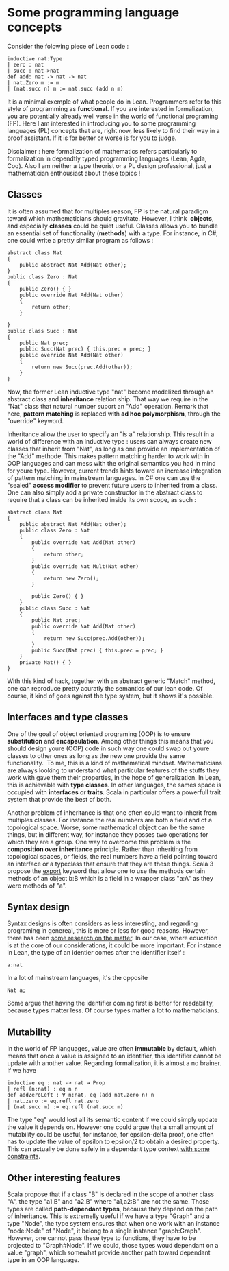 # Some programming language concepts
Consider the folowing piece of Lean code :
```
inductive nat:Type
| zero : nat
| succ : nat->nat
def add: nat -> nat -> nat
| nat.Zero m := m
| (nat.succ n) m := nat.succ (add n m)
```
It is a minimal exemple of what people do in Lean.
Programmers refer to this style of programming as **functional**. If you are interested in formalization, you are potentially already well verse in the world of functional programing (FP).  Here I am interested in introducing you to some programming languages (PL) concepts that are, right now, less likely to find their way in a proof assistant. If it is for better or worse is for you to judge.

Disclaimer : here formalization of mathematics refers particularly to formalization in dependtly typed programming languages (Lean, Agda, Coq). Also I am neither a type theorist or a PL design professional, just a mathematician enthousiast about these topics !

## Classes
It is often assumed that for multiples reason, FP is the natural paradigm toward which mathematicians should gravitate. However, I think 
**objects**, and especially **classes** could be quiet useful. Classes allows you to bundle an essential set of functionality (**methods**) with a type. For instance, in C#, one could write a pretty similar program as follows :

```
abstract class Nat
{
    public abstract Nat Add(Nat other);
}
public class Zero : Nat
{
    public Zero() { }
    public override Nat Add(Nat other)
    {
        return other;
    }

}
public class Succ : Nat
{
    public Nat prec;
    public Succ(Nat prec) { this.prec = prec; }
    public override Nat Add(Nat other)
    {
        return new Succ(prec.Add(other));
    }
}    
```
Now, the former Lean inductive type "nat" become modelized through an abstract class and **inheritance** relation ship. That way we require in the "Nat" class that natural number suport an "Add" operation. Remark that here, **pattern matching** is replaced with **ad hoc polymorphism**, through the "override" keyword.

Inheritance allow the user to specify an "is a" relationship. This result in a world of difference with an inductive type : users can always create new classes that inherit from "Nat", as long as one provide an implementation of the "Add" methode. This makes pattern matching harder to work with in OOP languages and can mess with the original semantics you had in mind for youre type. However, current trends hints toward an increase integration of pattern matching in mainstream languages. In C# one can use the "sealed" **access modifier** to prevent future users to inherited from a class. One can also simply add a private constructor in the abstract class to require that a class can be inherited inside its own scope, as such :

```
abstract class Nat
{
    public abstract Nat Add(Nat other);
    public class Zero : Nat
    {
        public override Nat Add(Nat other)
        {
            return other;
        }
        public override Nat Mult(Nat other)
        {
            return new Zero();
        }

        public Zero() { }
    }
    public class Succ : Nat
    {
        public Nat prec;
        public override Nat Add(Nat other)
        {
            return new Succ(prec.Add(other));
        }
        public Succ(Nat prec) { this.prec = prec; }
    }
    private Nat() { }
}
```
With this kind of hack, together with an abstract generic "Match<Nat>" method, one can reproduce pretty acuratly the semantics of our lean code. Of course, it kind of goes against the type system, but it shows it's possible.

## Interfaces and type classes
One of the goal of object oriented programing (OOP) is to ensure **substitution** and **encapsulation**. Among other things this means that you should design youre (OOP) code in such way one could swap out youre classes to other ones as long as the new one provide the same functionality. 
To me, this is a kind of mathematical mindset. Mathematicians are always looking to understand what particular features of the stuffs they work with gave them their properties, in the hope of generalization.
In Lean, this is achievable with **type classes**. In other languages, the sames space is occupied with **interfaces** or **traits**. Scala in particular offers a powerfull trait system that provide the best of both.

Another problem of inheritance is that one often could want to inherit from multiples classes. For instance the real numbers are both a field and of a topological space. Worse, some mathematical object can be the same things, but in different way, for instance they posses two operations for which they are a group.
One way to overcome this problem is the **composition over inheritance** principle. Rather than inheriting from topological spaces, or fields, the real numbers have a field pointing toward an interface or a typeclass that ensure that they are these things.
Scala 3 propose the [export](https://docs.scala-lang.org/scala3/reference/other-new-features/export.html) keyword that allow one to use the methods certain methods of an object b:B which is a field in a wrapper class "a:A" as they were methods of "a".
  
## Syntax design
Syntax designs is often considers as less interesting, and regarding programing in genereal, this is more or less for good reasons. However, there has been [some research on the matter](https://dl.acm.org/doi/10.1145/2534973). In our case, where education is at the core of our considerations, it could be more important. For instance in Lean, the type of an identier comes after the identifier itself :
```
a:nat
```
In a lot of mainstream languages, it's the opposite
```
Nat a;
```
Some argue that having the identifier coming first is better for readability, because types matter less. Of course types matter a lot to mathematicians.
  
## Mutability
In the world of FP languages, value are often **immutable** by default, which means that once a value is assigned to an identifier, this identifier cannot be update with another value. Regarding formalization, it is almost a no brainer. If we have
 ```
 inductive eq : nat -> nat → Prop
| refl (n:nat) : eq n n
def addZeroLeft : ∀ n:nat, eq (add nat.zero n) n
| nat.zero := eq.refl nat.zero
| (nat.succ m) := eq.refl (nat.succ m)
```
The type "eq" would lost all its semantic content if we could simply update the value it depends on. However one could argue that a small amount of mutability could be useful, for instance, for epsilon-delta proof, one often has to update the value of epsilon to epsilon/2 to obtain a desired property. This can actually be done safely in a dependant type context [with some constraints](https://drops.dagstuhl.de/opus/volltexte/2018/9218/pdf/LIPIcs-ECOOP-2018-13.pdf).
  
## Other interesting features
Scala propose that if a class "B" is declared in the scope of another class "A", the type "a1.B" and "a2.B" where "a1,a2:B" are not the same. Those types are called **path-dependant types**, because they depend on the path of inheritance. This is extremelly useful if we have a type "Graph" and a type "Node", the type system ensures that when one work with an instance "node:Node" of "Node", it belong to a single instance "graph:Graph". However, one cannot pass these type to functions, they have to be projected to "Graph#Node". If we could, those types woud dependant on a value "graph", which somewhat provide another path toward dependant type in an OOP language.
